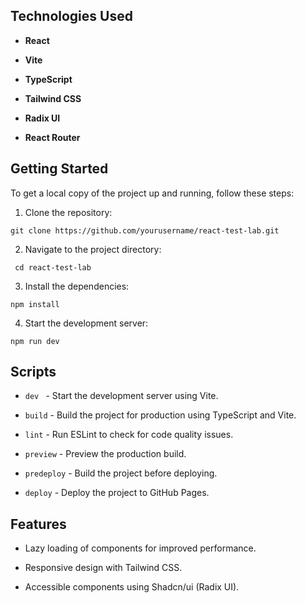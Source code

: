 ## Technologies Used

  

-  **React**

-  **Vite**

-  **TypeScript**

-  **Tailwind CSS**

-  **Radix UI**

-  **React Router**
  

## Getting Started

To get a local copy of the project up and running, follow these steps:
  

1. Clone the repository:

  ```git clone https://github.com/yourusername/react-test-lab.git```

2. Navigate to the project directory:

  ``` cd react-test-lab```

3. Install the dependencies:

  ```npm install```

4. Start the development server:

  ```npm run dev```

## Scripts


- ```dev ``` - Start the development server using Vite.


- ```build``` - Build the project for production using TypeScript and Vite.


- ```lint``` - Run ESLint to check for code quality issues.


- ```preview``` - Preview the production build.


- ```predeploy``` - Build the project before deploying.


- ```deploy``` - Deploy the project to GitHub Pages.


## Features

- Lazy loading of components for improved performance.

- Responsive design with Tailwind CSS.

- Accessible components using Shadcn/ui (Radix UI).
